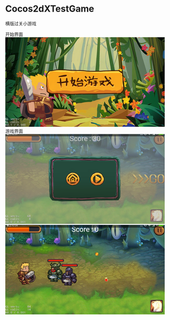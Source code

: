 # Cocos2dXTestGame
横版过关小游戏

开始界面
![image](https://github.com/13zzheng/Cocos2dXTestGame/blob/master/%E6%A8%AA%E7%89%88%E8%BF%87%E5%8D%8A/UI/%E5%BC%80%E5%A7%8B%E7%95%8C%E9%9D%A2.png)
游戏界面
![image](https://github.com/13zzheng/Cocos2dXTestGame/blob/master/%E6%A8%AA%E7%89%88%E8%BF%87%E5%8D%8A/UI/%E6%9A%82%E5%81%9C%E7%95%8C%E9%9D%A2.png)
![image](https://github.com/13zzheng/Cocos2dXTestGame/blob/master/%E6%A8%AA%E7%89%88%E8%BF%87%E5%8D%8A/UI/%E6%B8%B8%E6%88%8F%E7%95%8C%E9%9D%A2.png)
